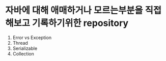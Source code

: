 # 자바에 대해 애매하거나 모르는부분을 직접 해보고 기록하기위한 repository
  1. Error vs Exception
  2. Thread
  3. Serializable
  4. Collection
